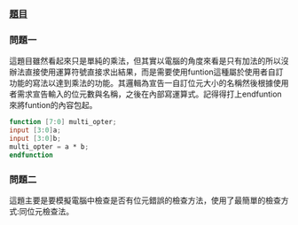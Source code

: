### [題目](https://github.com/stormteeth/verilog-#lab-8)
### 問題一
這題目雖然看起來只是單純的乘法，但其實以電腦的角度來看是只有加法的所以沒辦法直接使用運算符號直接求出結果，而是需要使用funtion這種屬於使用者自訂功能的寫法以達到乘法的功能。其邏輯為宣告一自訂位元大小的名稱然後根據使用者需求宣告輸入的位元數與名稱，之後在內部寫運算式。記得得打上endfuntion來將funtion的內容包起。
```verilog
function [7:0] multi_opter;
input [3:0]a;
input [3:0]b;
multi_opter = a * b;
endfunction
```
### 問題二
這題主要是要模擬電腦中檢查是否有位元錯誤的檢查方法，使用了最簡單的檢查方式:同位元檢查法。
